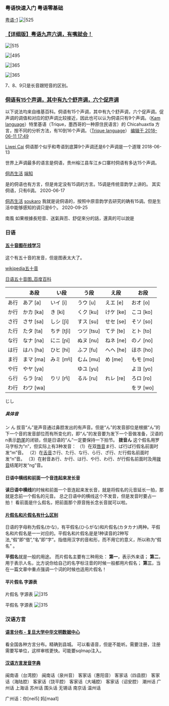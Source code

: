 
### 粤语快速入门 粤语零基础

[粤语-1](https://www.bilibili.com/video/BV1hZ4y1j7mq?t=756.5)
![|525](粤语日语.assets/image-20230810212413439.png)



### [【详细版】粤语九声六调，有嘴就会！](https://www.zhihu.com/question/23426953/answer/2417240406)

![|515](粤语日语.assets/image-20230810212520905.png)

![|495](粤语日语.assets/image-20230810212545796.png)

![|365](粤语日语.assets/image-20230810212612020.png)

![|365](粤语日语.assets/image-20230810212639592.png)

7、8、9只是长音跟短音的区别。

### [侗语有15个声调，其中有九个舒声调，六个促声调](https://www.zhihu.com/question/40854068/answer/88785966)
以下说法均来自维基百科。侗语有15个声调，其中有九个舒声调，六个促声调。促声调的调值和对应的舒声调比较接近，因此也可以认为侗语只有9个声调。（[Kam language](https://link.zhihu.com/?target=https%3A//en.wikipedia.org/wiki/Kam_language)）特里基语（Trique，墨西哥的一种原住民语言）的 Chicahuaxtla 方言，按不同的分析方法，有10到16个声调。（[Trique language](https://link.zhihu.com/?target=https%3A//en.wikipedia.org/wiki/Trique_language)）
[编辑于 2018-06-11 17:49](http://www.zhihu.com/question/40854068/answer/88785966)

[Liwei Cai](https://www.zhihu.com/people/6f23c64b87c88183ac48d4dee825eb4b)
侗语那个似乎和粤语到底算9个声调还是6个声调是一个道理
2018-06-13

世界上声调最多的语言是侗语，贵州榕江县车江乡口寨村侗语有多达15个声调。

[侗态生活](https://www.zhihu.com/people/838e3dc536e7ae14a4a627a7d63df29e) [端知](https://www.zhihu.com/people/0c682934b13259eb8be2486c489603f5)

是的侗语也有方言，但是肯定没有15调的方言。15调是传统音韵学上讲的。
其实侗语，只有6调。
2020-06-17

[侗态生活](https://www.zhihu.com/people/838e3dc536e7ae14a4a627a7d63df29e) [soukaro](https://www.zhihu.com/people/2d68a1b7bc1c51bc6cba28b4e4667cfb)
我就是说侗语的，按照中原音韵学去研究的确有15调。但是生活中能够感知的调只是6个。
2020-09-25


南風
如果根據長短音、送氣與否、舒促來分的話，還真的可以說是



### 日语

#### [五十音图在线学习](https://nya.ink/50yin/index.html)
这个有五十音的发音，但是图表太大了。

[wikipedia五十音](https://zh.wikipedia.org/zh/%E4%BA%94%E5%8D%81%E9%9F%B3)

[日语五十音图_百度百科](https://baike.baidu.com/item/%E6%97%A5%E8%AF%AD%E4%BA%94%E5%8D%81%E9%9F%B3%E5%9B%BE/9562443#6)

|   |あ段|い段|う段|え段|お段|
|---|---|---|---|---|---|
|あ行|あア [a]|いイ [i]|うウ [u]|えエ [e]|おオ [o]|
|か行|かカ [ka]|き [ki] |くク [ku]|けケ [ke]|こコ [ko] |
|さ行|さサ [sa] |しシ [ʃi] |すス [su]|せセ [se]|そソ [so]|
|た行|たタ [ta] |ちチ [tʃi]|つツ [tsu]|てテ [te] |とト [to]|
|な行|なナ [na] |にニ [ɲi] |ぬヌ [nu]|ねネ [ne] |のノ [no]|
|は行 |はハ [ha] |ひヒ [hi]|ふフ [fu]|へヘ [he] |ほホ [ho] |
|ま行|まマ [ma] |みミ [mʲi]|むム [mu] |め [me]|もモ [mo]|
|や行 |やヤ [ya]|  |ゆユ [yu]|  |よヨ [yo]|
|ら行|らラ [ra]|りリ [rʲi] |るル [ru] |れレ [re]|ろロ [ro]|
|わ行|わワ [wa]|  |  |  |をヲ [wo]|

じし

##### 具体音
ン ん
拔音“ん”是声音通过鼻腔发出的有声音。但是“ん”的发音部位是根据“ん”的下一个音的发音部位而有所变化的，即“ん”的发音要为发下一个音做准备，汉语的n表示[韵尾](https://baike.baidu.com/item/%E9%9F%B5%E5%B0%BE/5489384?fromModule=lemma_inlink)的闭锁，但是日语的“ん”一定要保持一下拍节。
**拨音ん**
这个假名用罗马字标为“n”，但实际上有3种发音：
（1）在双[唇音](https://baike.baidu.com/item/%E5%94%87%E9%9F%B3?fromModule=lemma_inlink)ま行、ば行ぱ行假名前面时发“m”音。
（2）在[舌音](https://baike.baidu.com/item/%E8%88%8C%E9%9F%B3/865496?fromModule=lemma_inlink)さ行、た行、な行、ら行、ざ行、だ行假名前面时发“n”音。
（3）在射音あ行、か行、は行、や行、わ行、が行假名前面时及用[拨音](https://baike.baidu.com/item/%E6%8B%A8%E9%9F%B3?fromModule=lemma_inlink)结尾时发“ng”音。


#### 日语中横线和前面一个音连起来发长音
**读日语中横线**的时候和前面一个音连起来发长音，就是将假名的元音延长一拍，那就是念前一个假名的元音。 总之日语中的横线这个不发音，但是发音时要占一拍！ 看前面是什么假名，把前面那个原音拖长念长音就可以啦。


#### [片假名和片假名有什么区别](https://zhuanlan.zhihu.com/p/99915542)
日语的字母称为假名(かな)，有平假名(ひらがな)和片假名(カタカナ)两种。平假名和片假名是一一对应的。平假名和片假名是是1种读音的2种写法,“假”即“借”,“名”即“字”。指借用汉字的音和形，而不用它的意义，所以称为“假名” 。

**平假名**就是一般的用途。
而片假名主要有三种用处：
**第一**，表示外来语；
**第二**，用于表示人名，比方说你给自己的名字标注音的时候一般都用片假名；
**第三**，当在一篇文章中重点强调一个词的时候也适用片假名！

#### 平片假名 字源表
片假名 字源表
![|315](粤语日语.assets/image-20230916145647348.png)

平假名 字源表
![|315](粤语日语.assets/image-20230916145803586.png)




### 汉语方言

#### [语言分布 - 复旦大学中华文明数据中心](http://ccdc.fudan.edu.cn/linguae/languageDistribution.jsp)
看全国各种方言分布。精确到县城。
可以看语音，但是不能听。需要注册，注册需要写单位，这样审核更快。可能要sqlmap注入。

#### [汉语方言发音字典](http://zh.voicedic.com/)

闽南语（台湾腔） 闽南话（泉州音） 客家话（惠阳音） 客家话（四县腔） 客家话（海陆腔） 客家话（饶平腔） 客家话（大埔腔） 客家话（诏安腔） 潮州话 广州话 上海话 苏州话 围头话 无锡话 南京话 温州话

广州话：你[nei5]	 妈[maa1]
